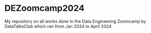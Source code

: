 # DEZoomcamp2024

My repository on all works done in the Data Engineering Zoomcamp by DataTalksClub which ran from Jan 2024 to April 2024
